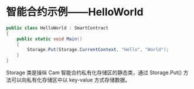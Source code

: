 # 智能合约示例——HelloWorld

```c#
public class HelloWorld : SmartContract
{
    public static void Main()
    {
        Storage.Put(Storage.CurrentContext, "Hello", "World");
    }
}
```

Storage 类是操纵 Cam 智能合约私有化存储区的静态类，通过 Storage.Put() 方法可以向私有化存储区中以 key-value 方式存储数据。
